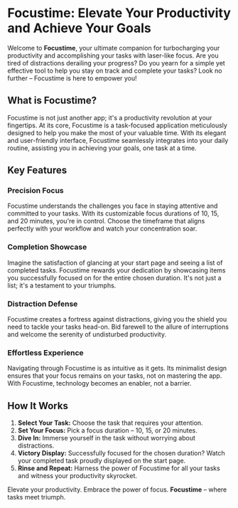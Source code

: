 # Focustime: Elevate Your Productivity and Achieve Your Goals

Welcome to **Focustime**, your ultimate companion for turbocharging your productivity and accomplishing your tasks with laser-like focus. Are you tired of distractions derailing your progress? Do you yearn for a simple yet effective tool to help you stay on track and complete your tasks? Look no further – Focustime is here to empower you!

## What is Focustime?

Focustime is not just another app; it's a productivity revolution at your fingertips. At its core, Focustime is a task-focused application meticulously designed to help you make the most of your valuable time. With its elegant and user-friendly interface, Focustime seamlessly integrates into your daily routine, assisting you in achieving your goals, one task at a time.

## Key Features

### Precision Focus

Focustime understands the challenges you face in staying attentive and committed to your tasks. With its customizable focus durations of 10, 15, and 20 minutes, you're in control. Choose the timeframe that aligns perfectly with your workflow and watch your concentration soar.

### Completion Showcase

Imagine the satisfaction of glancing at your start page and seeing a list of completed tasks. Focustime rewards your dedication by showcasing items you successfully focused on for the entire chosen duration. It's not just a list; it's a testament to your triumphs.

### Distraction Defense

Focustime creates a fortress against distractions, giving you the shield you need to tackle your tasks head-on. Bid farewell to the allure of interruptions and welcome the serenity of undisturbed productivity.

### Effortless Experience

Navigating through Focustime is as intuitive as it gets. Its minimalist design ensures that your focus remains on your tasks, not on mastering the app. With Focustime, technology becomes an enabler, not a barrier.

## How It Works

1. **Select Your Task:** Choose the task that requires your attention.
2. **Set Your Focus:** Pick a focus duration – 10, 15, or 20 minutes.
3. **Dive In:** Immerse yourself in the task without worrying about distractions.
4. **Victory Display:** Successfully focused for the chosen duration? Watch your completed task proudly displayed on the start page.
5. **Rinse and Repeat:** Harness the power of Focustime for all your tasks and witness your productivity skyrocket.

Elevate your productivity. Embrace the power of focus. **Focustime** – where tasks meet triumph.
